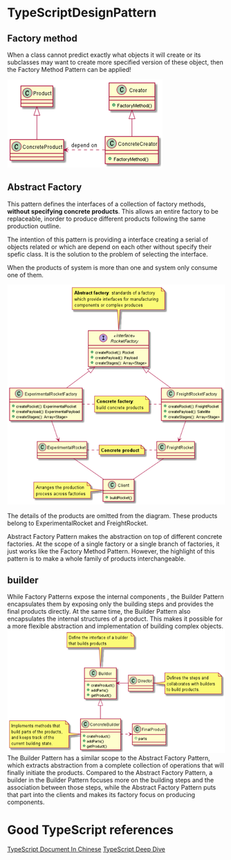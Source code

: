 # TypeScriptDesignPattern

## Factory method
When a class cannot predict exactly what objects it will create or its subclasses may want to create more specified version of these object, then the Factory Method Pattern can be applied!

![](photo/factoryMethod.png)

## Abstract Factory
This pattern defines the interfaces of a collection of factory methods, **without specifying concrete products**. This allows an entire factory to be replaceable, inorder to produce different products following the same production outline.

The intention of this pattern is providing a interface creating a serial of objects related or which are depend on each other without specify their spefic class. It is the solution to the problem of selecting the interface. 

When the products of system is more than one and system only consume one of them.

![](photo/abstractFactory.png)

The details of the products are omitted from the diagram. These products belong to ExperimentalRocket and FreightRocket.

Abstract Factory Pattern makes the abstraction on top of different concrete factories. At the scope of a single factory or a single branch of factories, it just works like the Factory Method Pattern. However, the highlight of this pattern is to make a whole family of products interchangeable.

## builder 
While Factory Patterns expose the internal components , the Builder Pattern encapsulates them by exposing only the building steps and provides the final products directly. At the same time, the Builder Pattern also encapsulates the internal structures of a product. This makes it possible for a more flexible abstraction and implementation of building complex objects.
![](photo/builder.png)
The Builder Pattern has a similar scope to the Abstract Factory Pattern, which extracts abstraction from a complete collection of operations that will finally initiate the products. Compared to the Abstract Factory Pattern, a builder in the Builder Pattern focuses more on the building steps and the association between those steps, while the Abstract Factory Pattern puts that part into the clients and makes its factory focus on producing components.

# Good TypeScript references
[TypeScript Document In Chinese](https://www.tslang.cn/docs/home.html)
[TypeScript Deep Dive](https://basarat.gitbooks.io/typescript/)
